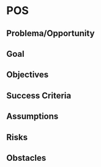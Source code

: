 # POS

## Problema/Opportunity


## Goal

## Objectives

## Success Criteria

## Assumptions

## Risks

## Obstacles



